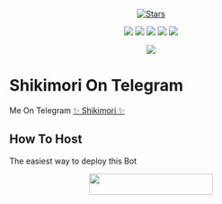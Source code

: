 <p align="center">
    <a href="https://github.com/Unknown-San/Marin-Robot/stargazers"><img src="https://img.shields.io/github/stars/Unknown-San/Marin-Robot?label=Stars&style=flat-square&logo=github&color=F10070" alt="Stars" /></a>
</p>
<p align="center">
    <a href="https://github.com/Unknown-San/Marin-Robot"> <img src="https://img.shields.io/github/repo-size/Unknown-San/Marin-Robot?color=orange&logo=github&logoColor=green&style=for-the-badge" /></a>
    <a href="https://github.com/Unknown-San/Marin-Robot/commits/prince"> <img src="https://img.shields.io/github/last-commit/Unknown-San/Marin-Robot?color=blue&logo=github&logoColor=green&style=for-the-badge" /></a>
    <a href="https://github.com/Unknown-san/Marin-Robot/issues"> <img src="https://img.shields.io/github/issues/Unknown-san/Marin-Robot?color=blueviolet&logo=github&logoColor=green&style=for-the-badge" /></a>
    <a href="https://github.com/Unknown-San/Marin-Robot/network/members"> <img src="https://img.shields.io/github/forks/Unknown-san/Marin-Robot?color=red&logo=github&logoColor=green&style=for-the-badge" /></a>  
    <a href="https://pypi.org/project/Telethon/"> <img src="https://img.shields.io/pypi/v/telethon?color=yellow&label=telethon&logo=python&logoColor=green&style=for-the-badge" /></a>
</p>

<p align="center">
  <img src="https://telegra.ph//file/ac577854aeb7b21d6bbc7.jpg">
</p>

# Shikimori On Telegram
Me On Telegram [✨ Shikimori ✨](http://t.me/Shikimori_Robot)

## How To Host
The easiest way to deploy this Bot
<p align="center"><a href="https://heroku.com/deploy?template=https://github.com/Yoriichi-Tsugikuni/sexyboyerehh"> <img src="https://img.shields.io/badge/Deploy%20To%20Heroku-black?style=for-the-badge&logo=heroku" width="220" height="38.45"/></a></p>
 
